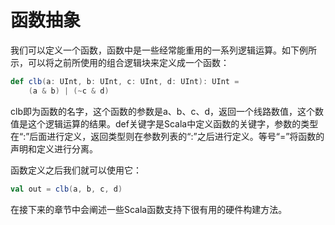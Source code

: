# 函数抽象

我们可以定义一个函数，函数中是一些经常能重用的一系列逻辑运算。如下例所示，可以将之前所使用的组合逻辑块来定义成一个函数：

```scala
def clb(a: UInt, b: UInt, c: UInt, d: UInt): UInt = 
    (a & b) | (~c & d)
```

clb即为函数的名字，这个函数的参数是a、b、c、d，返回一个线路数值，这个数值是这个逻辑运算的结果。def关键字是Scala中定义函数的关键字，参数的类型在“:”后面进行定义，返回类型则在参数列表的“:”之后进行定义。等号“=”将函数的声明和定义进行分离。

函数定义之后我们就可以使用它：

```scala
val out = clb(a, b, c, d)
```

在接下来的章节中会阐述一些Scala函数支持下很有用的硬件构建方法。
